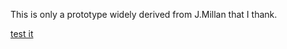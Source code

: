 This is only a prototype widely derived from J.Millan  that I thank.

[test it](https://enricoru.github.io)
